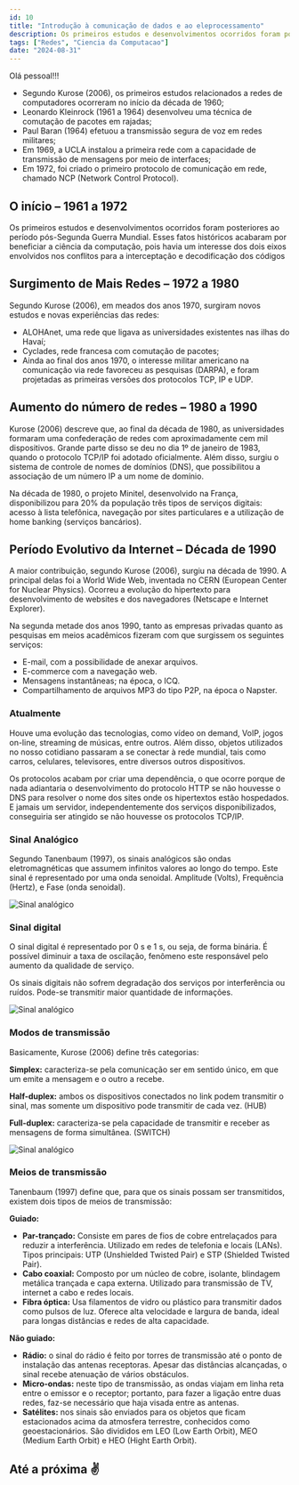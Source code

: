 ```yaml
---
id: 10
title: "Introdução à comunicação de dados e ao eleprocessamento"
description: Os primeiros estudos e desenvolvimentos ocorridos foram posteriores ao período pós-Segunda Guerra Mundial...
tags: ["Redes", "Ciencia da Computacao"]
date: "2024-08-31"
---
```


Olá pessoal!!!

- Segundo Kurose (2006), os primeiros estudos relacionados a redes de computadores ocorreram no início da década de 1960;
- Leonardo Kleinrock (1961 a 1964) desenvolveu uma técnica de comutação de pacotes em rajadas;
- Paul Baran (1964) efetuou a transmissão segura de voz em redes militares;
- Em 1969, a UCLA instalou a primeira rede com a capacidade de transmissão de mensagens por meio de interfaces;
- Em 1972, foi criado o primeiro protocolo de comunicação em rede, chamado NCP (Network Control Protocol).

## O início – 1961 a 1972

Os primeiros estudos e desenvolvimentos ocorridos foram
posteriores ao período pós-Segunda Guerra Mundial. Esses fatos
históricos acabaram por beneficiar a ciência da computação, pois havia
um interesse dos dois eixos envolvidos nos conflitos para a
interceptação e decodificação dos códigos

## Surgimento de Mais Redes – 1972 a 1980

Segundo Kurose (2006), em meados dos anos 1970, surgiram novos estudos e novas experiências das redes:

- ALOHAnet, uma rede que ligava as universidades existentes nas ilhas do Havaí;
- Cyclades, rede francesa com comutação de pacotes;
- Ainda ao final dos anos 1970, o interesse militar americano na comunicação via rede favoreceu as pesquisas (DARPA), e foram projetadas as primeiras versões dos protocolos TCP, IP e UDP.

## Aumento do número de redes – 1980 a 1990

Kurose (2006) descreve que, ao final da década de 1980, as universidades formaram uma confederação de redes com aproximadamente cem mil dispositivos. Grande parte disso se deu no dia 1º de janeiro de 1983, quando o protocolo TCP/IP foi adotado oficialmente. Além disso, surgiu o sistema de controle de nomes de domínios (DNS), que possibilitou a associação de um número IP a um nome de domínio.

Na década de 1980, o projeto Minitel, desenvolvido na França, disponibilizou para 20% da população três tipos de serviços digitais: acesso à lista telefônica, navegação por sites particulares e a utilização de home banking (serviços bancários).

## Período Evolutivo da Internet – Década de 1990

A maior contribuição, segundo Kurose (2006), surgiu na década de 1990. A principal delas foi a World Wide Web, inventada no CERN (European Center for Nuclear Physics). Ocorreu a evolução do hipertexto para desenvolvimento de websites e dos navegadores (Netscape e Internet Explorer).

Na segunda metade dos anos 1990, tanto as empresas privadas quanto as pesquisas em meios acadêmicos fizeram com que surgissem os seguintes serviços:

- E-mail, com a possibilidade de anexar arquivos.
- E-commerce com a navegação web.
- Mensagens instantâneas; na época, o ICQ.
- Compartilhamento de arquivos MP3 do tipo P2P, na época o Napster.

### Atualmente

Houve uma evolução das tecnologias, como vídeo on demand, VoIP, jogos on-line, streaming de músicas, entre outros. Além disso, objetos utilizados no nosso cotidiano passaram a se conectar à rede mundial, tais como carros, celulares, televisores, entre diversos outros dispositivos.

Os protocolos acabam por criar uma dependência, o que ocorre porque de nada adiantaria o desenvolvimento do protocolo HTTP se não houvesse o DNS para resolver o nome dos sites onde os hipertextos estão hospedados. E jamais um servidor, independentemente dos serviços disponibilizados, conseguiria ser atingido se não houvesse os protocolos TCP/IP.

### Sinal Analógico

Segundo Tanenbaum (1997), os sinais analógicos são ondas eletromagnéticas que assumem infinitos valores ao longo do tempo. Este sinal é representado por uma onda senoidal. Amplitude (Volts), Frequência (Hertz), e Fase (onda senoidal).

![Sinal analógico](/assets/blog/10/01.jpg "Sinal analógico")

### Sinal digital

O sinal digital é representado por 0 s e 1 s, ou seja, de forma
binária. É possível diminuir a taxa de oscilação, fenômeno este
responsável pelo aumento da qualidade de serviço.

Os sinais digitais não sofrem degradação dos serviços por
interferência ou ruídos. Pode-se transmitir maior quantidade de
informações.

![Sinal analógico](/assets/blog/10/02.jpg "Sinal analógico")

### Modos de transmissão

Basicamente, Kurose (2006) define três categorias:

**Simplex:** caracteriza-se pela comunicação ser em sentido único, em
que um emite a mensagem e o outro a recebe.

**Half-duplex:** ambos os dispositivos conectados no link podem
transmitir o sinal, mas somente um dispositivo pode transmitir de cada
vez. (HUB)

**Full-duplex:** caracteriza-se pela capacidade de transmitir e receber as
mensagens de forma simultânea. (SWITCH)

![Sinal analógico](/assets/blog/10/03.jpg "Sinal analógico")

### Meios de transmissão

Tanenbaum (1997) define que, para que os sinais possam ser
transmitidos, existem dois tipos de meios de transmissão:

**Guiado:**

- **Par-trançado:** Consiste em pares de fios de cobre entrelaçados para reduzir a interferência. Utilizado em redes de telefonia e locais (LANs). Tipos principais: UTP (Unshielded Twisted Pair) e STP (Shielded Twisted Pair).
- **Cabo coaxial:** Composto por um núcleo de cobre, isolante, blindagem metálica trançada e capa externa. Utilizado para transmissão de TV, internet a cabo e redes locais.
- **Fibra óptica:** Usa filamentos de vidro ou plástico para transmitir dados como pulsos de luz. Oferece alta velocidade e largura de banda, ideal para longas distâncias e redes de alta capacidade.

**Não guiado:**

- **Rádio:** o sinal do rádio é feito por torres de transmissão até o ponto
de instalação das antenas receptoras. Apesar das distâncias
alcançadas, o sinal recebe atenuação de vários obstáculos.
- **Micro-ondas:** neste tipo de transmissão, as ondas viajam em linha
reta entre o emissor e o receptor; portanto, para fazer a ligação entre
duas redes, faz-se necessário que haja visada entre as antenas.
- **Satélites:** nos sinais são enviados para os objetos que ficam
estacionados acima da atmosfera terrestre, conhecidos como
geoestacionários. São divididos em LEO (Low Earth Orbit), MEO
(Medium Earth Orbit) e HEO (Hight Earth Orbit).

## Até a próxima ✌️